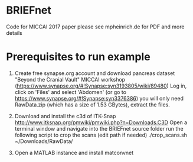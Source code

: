 # BRIEFnet
Code for MICCAI 2017 paper
please see mpheinrich.de for PDF and more details

# Prerequisites to run example

1) Create free synapse.org account and download pancreas dataset
"Beyond the Cranial Vault" MICCAI workshop (https://www.synapse.org/#!Synapse:syn3193805/wiki/89480)
Log in, click on 'Files' and select 'Abdomen' (or go to https://www.synapse.org/#!Synapse:syn3376386)
you will only need RawData.zip (which has a size of 1.53 GBytes), extract the files.

2) Download and install the c3d of ITK-Snap
http://www.itksnap.org/pmwiki/pmwiki.php?n=Downloads.C3D
Open a terminal window and navigate into the BRIEFnet source folder
run the following script to crop the scans (edit path if needed)
./crop_scans.sh ~/Downloads/RawData/

3) Open a MATLAB instance and install matconvnet
